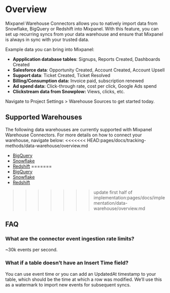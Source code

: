 # Overview

Mixpanel Warehouse Connectors allows you to natively import data from Snowflake, BigQuery or Redshift into Mixpanel. With this feature, you can set up recurring syncs from your data warehouse and ensure that Mixpanel is always in sync with your trusted data.

Example data you can bring into Mixpanel:

- **Appplication database tables**: Signups, Reports Created, Dashboards Created
- **Salesforce data**: Opportunity Created, Account Created, Account Upsell
- **Support data**: Ticket Created, Ticket Resolved
- **Billing/Consumption data:** Invoice paid, subscription renewed
- **Ad spend data:** Click-through rate, cost per click, Google Ads spend
- **Clickstream data from Snowplow:** Views, clicks, etc.
  

Navigate to Project Settings > Warehouse Sources to get started today.


## Supported Warehouses
The following data warehouses are currently supported with Mixpanel Warehouse Connectors. For more details on how to connect your warehouse, navigate below:
<<<<<<< HEAD:pages/docs/tracking-methods/data-warehouse/overview.md
- [BigQuery](/docs/tracking-methods/data-warehouse/bigquery) 
- [Snowflake](/docs/tracking-methods/data-warehouse/snowflake)
- [Redshift](/docs/tracking-methods/data-warehouse/redshift)
=======
- [BigQuery](https://docs.mixpanel.com/docs/implementation/data-warehouse/integrations/bigquery) 
- [Snowflake](https://docs.mixpanel.com/docs/implementation/data-warehouse/integrations/snowflake)
- [Redshift](https://docs.mixpanel.com/docs/implementation/data-warehouse/integrations/redshift)
>>>>>>> update first half of implementation:pages/docs/implementation/data-warehouse/overview.md


## FAQ

### What are the connector event ingestion rate limits?
~30k events per second.

### What if a table doesn’t have an Insert Time field?
You can use event time or you can add an UpdatedAt timestamp to your table, which should be the time at which a row was modified. We’ll use this as a watermark to import new events for subsequent syncs.
